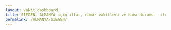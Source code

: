 ```yaml
---
layout: vakit_dashboard
title: SIEGEN, ALMANYA için iftar, namaz vakitleri ve hava durumu - ilçe/eyalet seç
permalink: /ALMANYA/SIEGEN/
---
```


<script type="text/javascript">
  var GLOBAL_COUNTRY = 'ALMANYA';
  var GLOBAL_CITY = 'SIEGEN';
  var GLOBAL_STATE = '';
  var lat = 72;
  var lon = 21;
</script>
